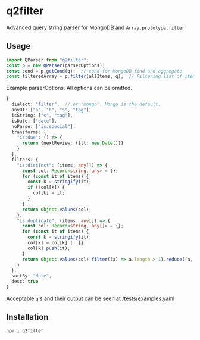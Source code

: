 # q2filter

Advanced query string parser for MongoDB and `Array.prototype.filter`

## Usage

```typescript
import QParser from "q2filter";
const p = new QParser(parserOptions);
const cond = p.getCond(q);  // cond for MongoDB find and aggregate
const filteredArray = p.filter(allItems, q);  // Filtering list of items
```

Example parserOptions. All options can be omitted.

```typescript
{
  dialect: "filter",  // or 'mongo'. Mongo is the default.
  anyOf: ["a", "b", "s", "tag"],
  isString: ["s", "tag"],
  isDate: ["date"],
  noParse: ["is:special"],
  transforms: {
    "is:due": () => {
      return {nextReview: {$lt: new Date()}}
    }
  },
  filters: {
    "is:distinct": (items: any[]) => {
      const col: Record<string, any> = {};
      for (const it of items) {
        const k = stringify(it);
        if (!col[k]) {
          col[k] = it;
        }
      }
      return Object.values(col);
    },
    "is:duplicate": (items: any[]) => {
      const col: Record<string, any[]> = {};
      for (const it of items) {
        const k = stringify(it);
        col[k] = col[k] || [];
        col[k].push(it);
      }
      return Object.values(col).filter((a) => a.length > 1).reduce((a, b) => [...a, ...b], []);
    }
  },
  sortBy: "date",
  desc: true
}
```

Acceptable `q`'s and their output can be seen at [/tests/examples.yaml](/tests/examples.yaml)

## Installation

```
npm i q2filter
```
